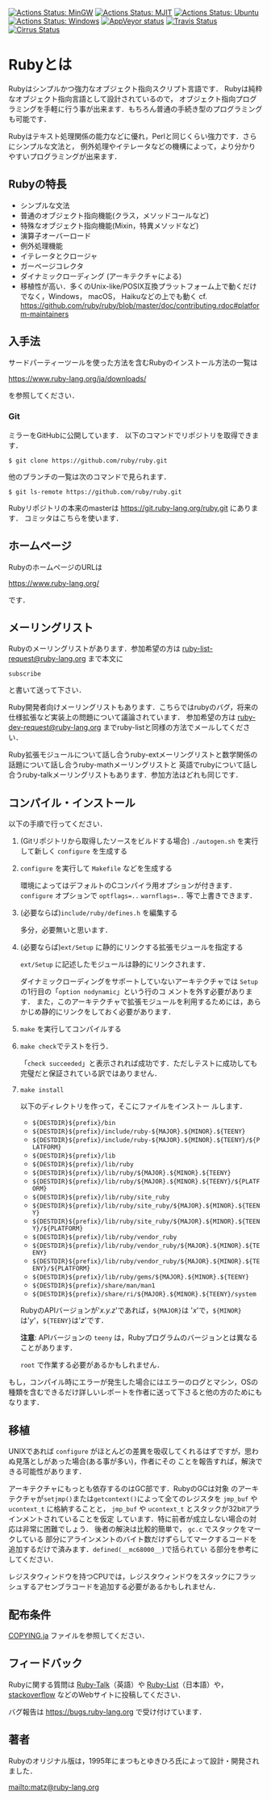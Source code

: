[![Actions Status: MinGW](https://github.com/ruby/ruby/workflows/MinGW/badge.svg)](https://github.com/ruby/ruby/actions?query=workflow%3A"MinGW")
[![Actions Status: MJIT](https://github.com/ruby/ruby/workflows/MJIT/badge.svg)](https://github.com/ruby/ruby/actions?query=workflow%3A"MJIT")
[![Actions Status: Ubuntu](https://github.com/ruby/ruby/workflows/Ubuntu/badge.svg)](https://github.com/ruby/ruby/actions?query=workflow%3A"Ubuntu")
[![Actions Status: Windows](https://github.com/ruby/ruby/workflows/Windows/badge.svg)](https://github.com/ruby/ruby/actions?query=workflow%3A"Windows")
[![AppVeyor status](https://ci.appveyor.com/api/projects/status/0sy8rrxut4o0k960/branch/master?svg=true)](https://ci.appveyor.com/project/ruby/ruby/branch/master)
[![Travis Status](https://app.travis-ci.com/ruby/ruby.svg?branch=master)](https://app.travis-ci.com/ruby/ruby)
[![Cirrus Status](https://api.cirrus-ci.com/github/ruby/ruby.svg)](https://cirrus-ci.com/github/ruby/ruby/master)

# Rubyとは

Rubyはシンプルかつ強力なオブジェクト指向スクリプト言語です． Rubyは純粋なオブジェクト指向言語として設計されているので，
オブジェクト指向プログラミングを手軽に行う事が出来ます．もちろん普通の手続き型のプログラミングも可能です．

Rubyはテキスト処理関係の能力などに優れ，Perlと同じくらい強力です．さらにシンプルな文法と，
例外処理やイテレータなどの機構によって，より分かりやすいプログラミングが出来ます．

## Rubyの特長

*   シンプルな文法
*   普通のオブジェクト指向機能(クラス，メソッドコールなど)
*   特殊なオブジェクト指向機能(Mixin，特異メソッドなど)
*   演算子オーバーロード
*   例外処理機能
*   イテレータとクロージャ
*   ガーベージコレクタ
*   ダイナミックローディング (アーキテクチャによる)
*   移植性が高い．多くのUnix-like/POSIX互換プラットフォーム上で動くだけでなく，Windows， macOS，
    Haikuなどの上でも動く cf.
    https://github.com/ruby/ruby/blob/master/doc/contributing.rdoc#platform-maintainers


## 入手法

サードパーティーツールを使った方法を含むRubyのインストール方法の一覧は

https://www.ruby-lang.org/ja/downloads/

を参照してください．

### Git

ミラーをGitHubに公開しています． 以下のコマンドでリポジトリを取得できます．

    $ git clone https://github.com/ruby/ruby.git

他のブランチの一覧は次のコマンドで見られます．

    $ git ls-remote https://github.com/ruby/ruby.git

Rubyリポジトリの本来のmasterは https://git.ruby-lang.org/ruby.git にあります．
コミッタはこちらを使います．

## ホームページ

RubyのホームページのURLは

https://www.ruby-lang.org/

です．

## メーリングリスト

Rubyのメーリングリストがあります．参加希望の方は [ruby-list-request@ruby-lang.org] まで本文に

    subscribe

と書いて送って下さい．

Ruby開発者向けメーリングリストもあります．こちらではrubyのバグ，将来の仕様拡張など実装上の問題について議論されています．
参加希望の方は [ruby-dev-request@ruby-lang.org] までruby-listと同様の方法でメールしてください．

Ruby拡張モジュールについて話し合うruby-extメーリングリストと数学関係の話題について話し合うruby-mathメーリングリストと
英語でrubyについて話し合うruby-talkメーリングリストもあります．参加方法はどれも同じです．

[ruby-list-request@ruby-lang.org]: mailto:ruby-list-request@ruby-lang.org?subject=Join%20Ruby%20Mailing%20List&body=subscribe
[ruby-dev-request@ruby-lang.org]: mailto:ruby-dev-request@ruby-lang.org?subject=Join%20Ruby%20Mailing%20List&body=subscribe

## コンパイル・インストール

以下の手順で行ってください．

1.  (Gitリポジトリから取得したソースをビルドする場合) `./autogen.sh` を実行して新しく `configure` を生成する

2.  `configure` を実行して `Makefile` などを生成する

    環境によってはデフォルトのCコンパイラ用オプションが付きます． `configure` オプションで `optflags=..`
    `warnflags=..` 等で上書きできます．

3.  (必要ならば)`include/ruby/defines.h` を編集する

    多分，必要無いと思います．

4.  (必要ならば)`ext/Setup` に静的にリンクする拡張モジュールを指定する

    `ext/Setup` に記述したモジュールは静的にリンクされます．

    ダイナミックローディングをサポートしていないアーキテクチャでは `Setup` の1行目の「`option nodynamic`」という行のコ
    メントを外す必要があります．
    また，このアーキテクチャで拡張モジュールを利用するためには，あらかじめ静的にリンクをしておく必要があります．

5.  `make` を実行してコンパイルする

6.  `make check`でテストを行う．

    「`check succeeded`」と表示されれば成功です．ただしテストに成功しても完璧だと保証されている訳ではありません．

7.  `make install`

    以下のディレクトリを作って，そこにファイルをインストー ルします．

    *   `${DESTDIR}${prefix}/bin`
    *   `${DESTDIR}${prefix}/include/ruby-${MAJOR}.${MINOR}.${TEENY}`
    *   `${DESTDIR}${prefix}/include/ruby-${MAJOR}.${MINOR}.${TEENY}/${PLATFORM}`
    *   `${DESTDIR}${prefix}/lib`
    *   `${DESTDIR}${prefix}/lib/ruby`
    *   `${DESTDIR}${prefix}/lib/ruby/${MAJOR}.${MINOR}.${TEENY}`
    *   `${DESTDIR}${prefix}/lib/ruby/${MAJOR}.${MINOR}.${TEENY}/${PLATFORM}`
    *   `${DESTDIR}${prefix}/lib/ruby/site_ruby`
    *   `${DESTDIR}${prefix}/lib/ruby/site_ruby/${MAJOR}.${MINOR}.${TEENY}`
    *   `${DESTDIR}${prefix}/lib/ruby/site_ruby/${MAJOR}.${MINOR}.${TEENY}/${PLATFORM}`
    *   `${DESTDIR}${prefix}/lib/ruby/vendor_ruby`
    *   `${DESTDIR}${prefix}/lib/ruby/vendor_ruby/${MAJOR}.${MINOR}.${TEENY}`
    *   `${DESTDIR}${prefix}/lib/ruby/vendor_ruby/${MAJOR}.${MINOR}.${TEENY}/${PLATFORM}`
    *   `${DESTDIR}${prefix}/lib/ruby/gems/${MAJOR}.${MINOR}.${TEENY}`
    *   `${DESTDIR}${prefix}/share/man/man1`
    *   `${DESTDIR}${prefix}/share/ri/${MAJOR}.${MINOR}.${TEENY}/system`


    RubyのAPIバージョンが'*x.y.z*'であれば，`${MAJOR}`は
    '*x*'で，`${MINOR}`は'*y*'，`${TEENY}`は'*z*'です．

    **注意**: APIバージョンの `teeny` は，Rubyプログラムのバージョンとは異なることがあります．

    `root` で作業する必要があるかもしれません．


もし，コンパイル時にエラーが発生した場合にはエラーのログとマシン，OSの種類を含むできるだけ詳しいレポートを作者に送って下さると他の方のためにもなります．

## 移植

UNIXであれば `configure` がほとんどの差異を吸収してくれるはずですが，思わぬ見落としがあった場合(ある事が多い)，作者にその
ことを報告すれば，解決できる可能性があります．

アーキテクチャにもっとも依存するのはGC部です．RubyのGCは対象
のアーキテクチャが`setjmp()`または`getcontext()`によって全てのレジスタを `jmp_buf` や `ucontext_t`
に格納することと， `jmp_buf` や `ucontext_t` とスタックが32bitアラインメントされていることを仮定
しています．特に前者が成立しない場合の対応は非常に困難でしょう． 後者の解決は比較的簡単で， `gc.c` でスタックをマークしている
部分にアラインメントのバイト数だけずらしてマークするコードを追加するだけで済みます．`defined(__mc68000__)`で括られてい
る部分を参考にしてください．

レジスタウィンドウを持つCPUでは，レジスタウィンドウをスタックにフラッシュするアセンブラコードを追加する必要があるかもしれません．

## 配布条件

[COPYING.ja](COPYING.ja) ファイルを参照してください．

## フィードバック

Rubyに関する質問は [Ruby-Talk]（英語）や [Ruby-List]（日本語）や，
[stackoverflow] などのWebサイトに投稿してください．

バグ報告は https://bugs.ruby-lang.org で受け付けています．

[Ruby-Talk]: https://www.ruby-lang.org/en/community/mailing-lists
[Ruby-List]: https://www.ruby-lang.org/ja/community/mailing-lists
[stackoverflow]: https://ja.stackoverflow.com/

## 著者

Rubyのオリジナル版は，1995年にまつもとゆきひろ氏によって設計・開発されました．

<mailto:matz@ruby-lang.org>
